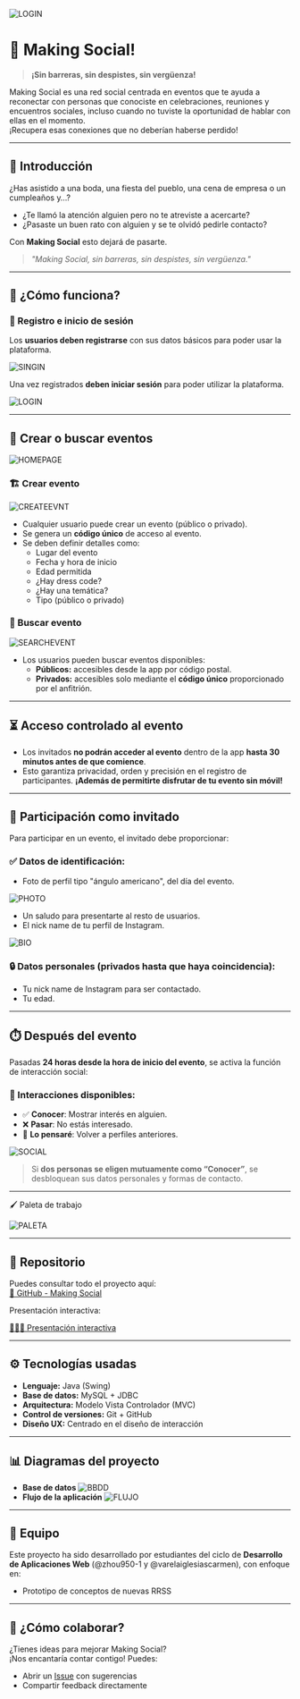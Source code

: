 ![LOGIN](src/img/prototype/Login.png)
# 📱 Making Social!

> **¡Sin barreras, sin despistes, sin vergüenza!**

Making Social es una red social centrada en eventos que te ayuda a reconectar con personas que conociste en celebraciones, reuniones y encuentros sociales, incluso cuando no tuviste la oportunidad de hablar con ellas en el momento.  
¡Recupera esas conexiones que no deberían haberse perdido!

---

## 🌟 Introducción

¿Has asistido a una boda, una fiesta del pueblo, una cena de empresa o un cumpleaños y…?

- ¿Te llamó la atención alguien pero no te atreviste a acercarte?
- ¿Pasaste un buen rato con alguien y se te olvidó pedirle contacto?

Con **Making Social** esto dejará de pasarte.  
> *"Making Social, sin barreras, sin despistes, sin vergüenza."*

---

## 🧠 ¿Cómo funciona?

### 👤 Registro e inicio de sesión

Los **usuarios deben registrarse** con sus datos básicos para poder usar la plataforma.

![SINGIN](src/img/prototype/SingIn.png)

Una vez registrados **deben iniciar sesión** para poder utilizar la plataforma.

![LOGIN](src/img/prototype/Login.png)

---

## 🎉 Crear o buscar eventos

![HOMEPAGE](src/img/prototype/HomePage.png)

### 🏗️ Crear evento

![CREATEEVNT](src/img/prototype/CreateEvent.png)

- Cualquier usuario puede crear un evento (público o privado).
- Se genera un **código único** de acceso al evento.
- Se deben definir detalles como:
  - Lugar del evento
  - Fecha y hora de inicio
  - Edad permitida
  - ¿Hay dress code?
  - ¿Hay una temática?
  - Tipo (público o privado)

### 🔎 Buscar evento

![SEARCHEVENT](src/img/prototype/AttendedEvents.png)

- Los usuarios pueden buscar eventos disponibles:
  - **Públicos:** accesibles desde la app por código postal.
  - **Privados:** accesibles solo mediante el **código único** proporcionado por el anfitrión.

---

## ⏳ Acceso controlado al evento

- Los invitados **no podrán acceder al evento** dentro de la app **hasta 30 minutos antes de que comience**.
- Esto garantiza privacidad, orden y precisión en el registro de participantes. **¡Además de permitirte disfrutar de tu evento sin móvil!**

---

## 🙋 Participación como invitado

Para participar en un evento, el invitado debe proporcionar:

### ✅ Datos de identificación:

- Foto de perfil tipo "ángulo americano", del día del evento.

![PHOTO](src/img/prototype/profileEditPhoto.png)

- Un saludo para presentarte al resto de usuarios.
- El nick name de tu perfil de Instagram.

![BIO](src/img/prototype/profileEditBIO.png)

### 🔒 Datos personales (privados hasta que haya coincidencia):

- Tu nick name de Instagram para ser contactado.
- Tu edad.

---

## ⏱️ Después del evento

Pasadas **24 horas desde la hora de inicio del evento**, se activa la función de interacción social:

### 🎯 Interacciones disponibles:

- ✅ **Conocer**: Mostrar interés en alguien.
- ❌ **Pasar**: No estás interesado.
- 🔁 **Lo pensaré**: Volver a perfiles anteriores.

![SOCIAL](src/img/prototype/socialSearch.png)

> Si **dos personas se eligen mutuamente como “Conocer”**, se desbloquean sus datos personales y formas de contacto.

---

🖌️ Paleta de trabajo

![PALETA](src/img/prototype/Paleta-de-trabajo.png)

---

## 🔗 Repositorio

Puedes consultar todo el proyecto aquí:  
[📁 GitHub - Making Social](https://github.com/varelaiglesiascarmen/Making-social)  

Presentación interactiva: 

[👩🏻‍🏫 Presentación interactiva](https://prezi.com/view/0qqK4ggsR9RToyQPGpdy/)

---

## ⚙️ Tecnologías usadas

- **Lenguaje:** Java (Swing)
- **Base de datos:** MySQL + JDBC
- **Arquitectura:** Modelo Vista Controlador (MVC)
- **Control de versiones:** Git + GitHub
- **Diseño UX:** Centrado en el diseño de interacción

---

## 📊 Diagramas del proyecto

- **Base de datos**
![BBDD](src/img/BBDD.png)
- **Flujo de la aplicación** 
![FLUJO](src/img/casoUso.png)

---

## 👥 Equipo

Este proyecto ha sido desarrollado por estudiantes del ciclo de **Desarrollo de Aplicaciones Web** (@zhou950-1 y @varelaiglesiascarmen), con enfoque en:

- Prototipo de conceptos de nuevas RRSS

---

## 🤝 ¿Cómo colaborar?

¿Tienes ideas para mejorar Making Social?  
¡Nos encantaría contar contigo! Puedes:

- Abrir un [Issue](https://github.com/varelaiglesiascarmen/Making-social/issues/new) con sugerencias
- Compartir feedback directamente
